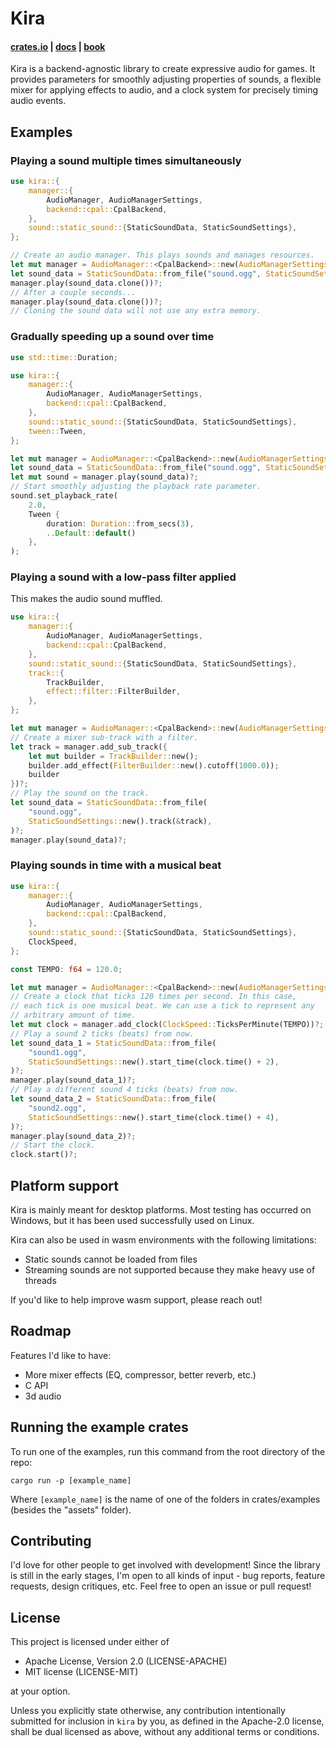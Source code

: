 # Kira

#### [crates.io](https://crates.io/crates/kira) | [docs](https://docs.rs/kira/) | [book](https://tesselode.github.io/kira/)

Kira is a backend-agnostic library to create expressive audio for games. It
provides parameters for smoothly adjusting properties of sounds, a flexible
mixer for applying effects to audio, and a clock system for precisely timing
audio events.

## Examples

### Playing a sound multiple times simultaneously

```rust
use kira::{
	manager::{
		AudioManager, AudioManagerSettings,
		backend::cpal::CpalBackend,
	},
	sound::static_sound::{StaticSoundData, StaticSoundSettings},
};

// Create an audio manager. This plays sounds and manages resources.
let mut manager = AudioManager::<CpalBackend>::new(AudioManagerSettings::default())?;
let sound_data = StaticSoundData::from_file("sound.ogg", StaticSoundSettings::default())?;
manager.play(sound_data.clone())?;
// After a couple seconds...
manager.play(sound_data.clone())?;
// Cloning the sound data will not use any extra memory.
```

### Gradually speeding up a sound over time

```rust
use std::time::Duration;

use kira::{
	manager::{
		AudioManager, AudioManagerSettings,
		backend::cpal::CpalBackend,
	},
	sound::static_sound::{StaticSoundData, StaticSoundSettings},
	tween::Tween,
};

let mut manager = AudioManager::<CpalBackend>::new(AudioManagerSettings::default())?;
let sound_data = StaticSoundData::from_file("sound.ogg", StaticSoundSettings::new())?;
let mut sound = manager.play(sound_data)?;
// Start smoothly adjusting the playback rate parameter.
sound.set_playback_rate(
	2.0,
	Tween {
		duration: Duration::from_secs(3),
		..Default::default()
	},
);
```

### Playing a sound with a low-pass filter applied

This makes the audio sound muffled.

```rust
use kira::{
	manager::{
		AudioManager, AudioManagerSettings,
		backend::cpal::CpalBackend,
	},
	sound::static_sound::{StaticSoundData, StaticSoundSettings},
	track::{
		TrackBuilder,
		effect::filter::FilterBuilder,
	},
};

let mut manager = AudioManager::<CpalBackend>::new(AudioManagerSettings::default())?;
// Create a mixer sub-track with a filter.
let track = manager.add_sub_track({
	let mut builder = TrackBuilder::new();
	builder.add_effect(FilterBuilder::new().cutoff(1000.0));
	builder
})?;
// Play the sound on the track.
let sound_data = StaticSoundData::from_file(
	"sound.ogg",
	StaticSoundSettings::new().track(&track),
)?;
manager.play(sound_data)?;
```

### Playing sounds in time with a musical beat

```rust
use kira::{
	manager::{
		AudioManager, AudioManagerSettings,
		backend::cpal::CpalBackend,
	},
	sound::static_sound::{StaticSoundData, StaticSoundSettings},
	ClockSpeed,
};

const TEMPO: f64 = 120.0;

let mut manager = AudioManager::<CpalBackend>::new(AudioManagerSettings::default())?;
// Create a clock that ticks 120 times per second. In this case,
// each tick is one musical beat. We can use a tick to represent any
// arbitrary amount of time.
let mut clock = manager.add_clock(ClockSpeed::TicksPerMinute(TEMPO))?;
// Play a sound 2 ticks (beats) from now.
let sound_data_1 = StaticSoundData::from_file(
	"sound1.ogg",
	StaticSoundSettings::new().start_time(clock.time() + 2),
)?;
manager.play(sound_data_1)?;
// Play a different sound 4 ticks (beats) from now.
let sound_data_2 = StaticSoundData::from_file(
	"sound2.ogg",
	StaticSoundSettings::new().start_time(clock.time() + 4),
)?;
manager.play(sound_data_2)?;
// Start the clock.
clock.start()?;
```

## Platform support

Kira is mainly meant for desktop platforms. Most testing has occurred on
Windows, but it has been used successfully used on Linux.

Kira can also be used in wasm environments with the following limitations:

- Static sounds cannot be loaded from files
- Streaming sounds are not supported because they make heavy use of threads

If you'd like to help improve wasm support, please reach out!

## Roadmap

Features I'd like to have:

- More mixer effects (EQ, compressor, better reverb, etc.)
- C API
- 3d audio

## Running the example crates

To run one of the examples, run this command from the root directory of the
repo:

```
cargo run -p [example_name]
```

Where `[example_name]` is the name of one of the folders in crates/examples
(besides the "assets" folder).

## Contributing

I'd love for other people to get involved with development! Since the library is
still in the early stages, I'm open to all kinds of input - bug reports, feature
requests, design critiques, etc. Feel free to open an issue or pull request!

## License

This project is licensed under either of

- Apache License, Version 2.0 (LICENSE-APACHE)
- MIT license (LICENSE-MIT)

at your option.

Unless you explicitly state otherwise, any contribution intentionally submitted
for inclusion in `kira` by you, as defined in the Apache-2.0 license, shall be
dual licensed as above, without any additional terms or conditions.
